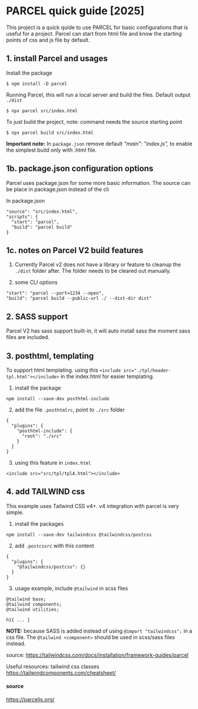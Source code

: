 # PARCEL quick guide [2025]

This project is a quick quide to use PARCEL for basic configurations that is useful for a project.
Parcel can start from html file and know the starting points of css and js file by default.

## 1. install Parcel and usages

Install the package
```
$ npm install -D parcel
```

Running Parcel, this will run a local server and build the files. Default output `./dist`
```
$ npx parcel src/index.html
```

To just build the project, note: command needs the source starting point
```
$ npx parcel build src/index.html
```

**Important note:** In `package.json` remove default *"main": "index.js",* to enable the simplest build only with .html file.

## 1b. package.json configuration options

Parcel uses package.json for some more basic information.
The source can be place in package.json instead of the cli

In package.json
```
"source": "src/index.html",
"scripts": {
  "start": "parcel",
  "build": "parcel build"
}
```

## 1c. notes on Parcel V2 build features

1. Currently Parcel v2 does not have a library or feature to cleanup the `./dist` folder after. The folder needs to be cleared out manually.

2. some CLI options
```
"start": "parcel --port=1234 --open",
"build": "parcel build --public-url ./ --dist-dir dist"
```

## 2. SASS support

Parcel V2 has sass support built-in, it will auto install sass the moment sass files are included.

## 3. posthtml, templating

To support html templating. using this `<include src="./tpl/header-tpl.html"></include>` in the index.html for easier templating.

1. install the package
```
npm install --save-dev posthtml-include
```

2. add the file `.posthtmlrc`, point to `./src` folder
```
{
  "plugins": {
    "posthtml-include": {
      "root": "./src"
    }
  }
}
```

3. using this feature in `index.html`
```
<include src="src/tpl/tplA.html"></include>
```

## 4. add TAILWIND css

This example uses Tailwind CSS v4+. v4 integration with parcel is very simple.

1. install the packages
```
npm install --save-dev tailwindcss @tailwindcss/postcss
```

2. add `.postcssrc` with this content
```
{
  "plugins": {
    "@tailwindcss/postcss": {}
  }
}
```

3. usage example, include `@tailwind` in scss files
```
@tailwind base;
@tailwind components;
@tailwind utilities;

h1{ ... }
```

**NOTE:** because SASS is added instead of using `@import "tailwindcss";` in a css file. The `@tailwind <component>` should be used in scss/sass files instead.

source: https://tailwindcss.com/docs/installation/framework-guides/parcel

Useful resources: tailwind css classes
https://tailwindcomponents.com/cheatsheet/



#### source

https://parceljs.org/
